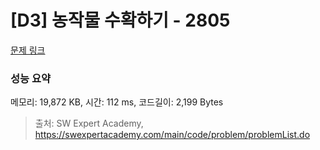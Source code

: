 # [D3] 농작물 수확하기 - 2805 

[문제 링크](https://swexpertacademy.com/main/code/problem/problemDetail.do?contestProbId=AV7GLXqKAWYDFAXB) 

### 성능 요약

메모리: 19,872 KB, 시간: 112 ms, 코드길이: 2,199 Bytes



> 출처: SW Expert Academy, https://swexpertacademy.com/main/code/problem/problemList.do